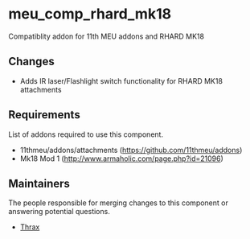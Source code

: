 meu_comp_rhard_mk18
=================

Compatiblity addon for 11th MEU addons and RHARD MK18

## Changes

* Adds IR laser/Flashlight switch functionality for RHARD MK18 attachments

## Requirements

List of addons required to use this component.

- 11thmeu/addons/attachments (https://github.com/11thmeu/addons)
- Mk18 Mod 1 (http://www.armaholic.com/page.php?id=21096)

## Maintainers

The people responsible for merging changes to this component or answering potential questions.

- [Thrax](https://github.com/thraxs/)